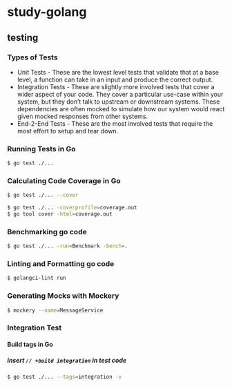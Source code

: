 # study-golang

## testing

### Types of Tests

- Unit Tests - These are the lowest level tests that validate that at a base level, a function can take in an input and produce the correct output.
- Integration Tests - These are slightly more involved tests that cover a wider aspect of your code. They cover a particular use-case within your system, but they don’t talk to upstream or downstream systems. These dependencies are often mocked to simulate how our system would react given mocked responses from other systems.
- End-2-End Tests - These are the most involved tests that require the most effort to setup and tear down.

### Running Tests in Go
```bash
$ go test ./...
```

### Calculating Code Coverage in Go
```bash
$ go test ./... --cover

$ go test ./... -coverprofile=coverage.out
$ go tool cover -html=coverage.out
```

### Benchmarking go code
```bash
$ go test ./... -run=Benchmark -bench=.
```

### Linting and Formatting go code
```bash
$ golangci-lint run
```

### Generating Mocks with Mockery
```bash
$ mockery --name=MessageService
```

### Integration Test
#### Build tags in Go
##### insert `// +build integration` in test code
```bash
$ go test ./... --tags=integration -v
```
